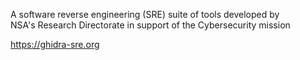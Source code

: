 
A software reverse engineering (SRE) suite of tools developed by NSA's Research Directorate in support of the Cybersecurity mission

https://ghidra-sre.org

